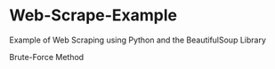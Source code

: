 # Web-Scrape-Example
Example of Web Scraping using Python and the BeautifulSoup Library

Brute-Force Method
